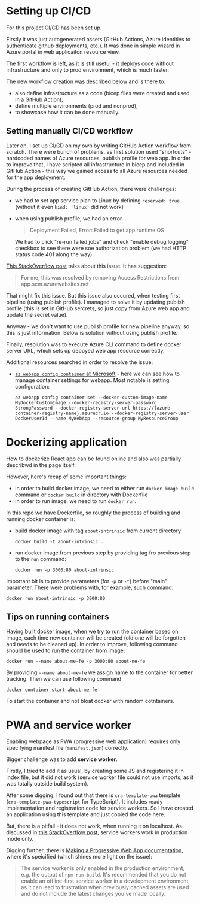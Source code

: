 # Setting up CI/CD

For this project CI/CD has been set up.

Firstly it was just autogenerated assets (GItHub Actions, Azure identities to authenticate github deployments, etc.). It was done in simple wizard in Azure portal in web applicaiton resource view.

The first workflow is left, as it is still useful - it deploys code without infrastructure and only to prod environment, which is much faster.

The new workflow creation was described below and is there to:
- also define infrastructure as a code (bicep files were created and used in a GitHub Action),
- define multiple environments (prod and nonprod),
- to showcase how it can be done manually.

## Setting manually CI/CD workflow

Later on, I set up CI/CD on my own by writing GitHub Action workflow from scratch. There were bunch of problems, as first solution used "shortcuts" - hardcoded names of Azure resources, publish profile for web app. In order to improve that, I have scripted all infrastructure in bicep and included in GitHub Action - this way we gained access to all Azure resources needed for the app deployment.

During the process of creating GitHub Action, there were challenges:
- we had to set app service plan to Linux by defining `reserved: true` (without it even `kind: 'linux'` did not work)
- when using publish profile, we had an error
  > Deployment Failed, Error: Failed to get app runtime OS

  We had to click "re-run failed jobs" and check "enable debug logging" checkbox to see there were soe authorization problem (we had HTTP status code 401 along the way).

[This StackOverflow post](https://stackoverflow.com/questions/67974780/unable-to-deploy-to-azure-container-using-github-actions-deployment-failed-wit) talks about this issue. It has suggestion:

> For me, this was resolved by removing Access Restrictions from app.scm.azurewebsites.net

That might fix this issue. But this issue also occured, when testing first pipeline (using publish profile). I managed to solve it by updating publish profile (this is set in GitHub sercrets, so just copy from Azure web app and update the secret value).

Anyway - we don't want to use publish profile for new pipeline anyway, so this is just information. Below is solution without using publish profile.

Finally, resolution was to execute Azure CLI command to define docker server URL, which sets up depoyed web app resource correctly.

Additional resources searched in order to resolve the issue:
- [`az webapp config container` at Microsoft](https://learn.microsoft.com/en-us/cli/azure/webapp/config/container?view=azure-cli-latest#az-webapp-config-container-show) - here we can see how to manage container settings for webapp. Most notable is setting configuration:
    ```
    az webapp config container set --docker-custom-image-name MyDockerCustomImage --docker-registry-server-password StrongPassword --docker-registry-server-url https://{azure-container-registry-name}.azurecr.io --docker-registry-server-user DockerUserId --name MyWebApp --resource-group MyResourceGroup
    ```

# Dockerizing application

How to dockerize React app can be found online and also was partially describwd in the page itself.

However, here's recap of some important things:
- in order to build docker image, we need to either run `docker image build` command or `docker build` in directory with Dockerfile
- in order to run image, we need to run `docker run`.

In this repo we have Dockerfile, so roughly the process of building and running docker container is:
- build docker image with tag `about-intrinsic` from current directory
    ```
    docker build -t about-intrinsic .
    ```
- run docker image from previous step by providing tag fro previous step to the `run` command:
    ```
    docker run -p 3000:80 about-intrinsic
    ```
Important bit is to provide parameters (for `-p` or `-t`) before "main" parameter. There were problems with, for example, such command:
```
docker run about-intrinsic -p 3000:80
```

## Tips on running containers

Having built docker image, when we try to run the container based on image, each time new container will be created (old one will be forgotten and needs to be cleaned up). In order to improve, following command should be used to run the container from image:
```
docker run --name about-me-fe -p 3000:80 about-me-fe
```
By providing `--name about-me-fe` we assign name to the container for better tracking. Then we can use following command
```
docker container start about-me-fe
```
To start the container and not bloat docker with random cotntainers.

# PWA and service worker

Enabling webpage as PWA (progressive web application) requires only specifying manifest file (`manifest.json`) correctly.

Bigger challenge was to add **service worker**.

Firstly, I tried to add it as usual, by creating some JS and registering it in index file, but it did not work (service worker file could not use imports, as it was totally outside build system).

After some digging, I found out that there is `cra-template-pwa` template (`cra-template-pwa-typescript` for TypeScript). It includes ready implementation and registration code for service workers. So I have created an application using this template and just copied the code here.

But, there is a pitfall - it does not work, when running it on localhost. As discussed in [this StackOverflow post](https://stackoverflow.com/questions/66997788/create-react-app-pwa-typescript-template-cant-detect-service-worker), service workers work in production mode only.

Digging further, there is [Making a Progressive Web App documentation](https://create-react-app.dev/docs/making-a-progressive-web-app/), where it's speicified (which shines more light on the issue):

> The service worker is only enabled in the production environment, e.g. the output of `npm run build`. It's recommended that you do not enable an offline-first service worker in a development environment, as it can lead to frustration when previously cached assets are used and do not include the latest changes you've made locally.
